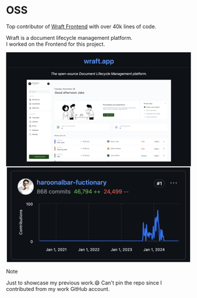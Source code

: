 # OSS

Top contributor of [Wraft Frontend](https://github.com/wraft/wraft-frontend) with over 40k lines of code.

Wraft is a document lifecycle management platform.<br/>
I worked on the Frontend for this project.

<p align="center">
  <a href="https://github.com/wraft/wraft-frontend">
    <img src="Wraft.png" alt="Wraft Showcase" width="900">
  </a>
  <br/>
<a href="https://github.com/wraft/wraft-frontend/graphs/contributors">
    <img src="Me.png" alt="Showcase contribution" width="500">
  </a>
</p>

> [!NOTE]
> Just to showcase my previous work.😄
> Can't pin the repo since I contributed from my work GitHub account.
